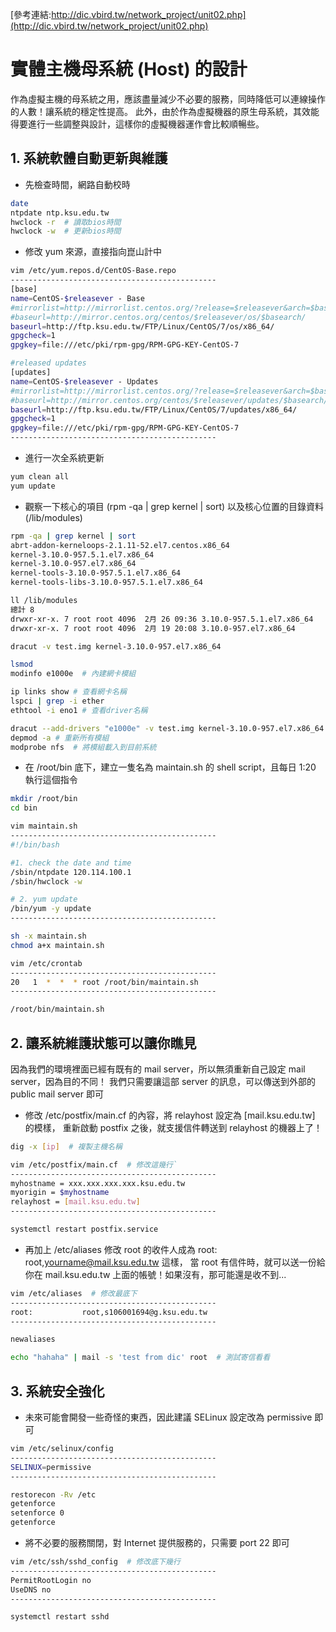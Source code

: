 [參考連結:http://dic.vbird.tw/network_project/unit02.php](http://dic.vbird.tw/network_project/unit02.php)
# 實體主機母系統 (Host) 的設計
作為虛擬主機的母系統之用，應該盡量減少不必要的服務，同時降低可以連線操作的人數！讓系統的穩定性提高。 此外，由於作為虛擬機器的原生母系統，其效能得要進行一些調整與設計，這樣你的虛擬機器運作會比較順暢些。
## 1. 系統軟體自動更新與維護
- 先檢查時間，網路自動校時
```bash
date
ntpdate ntp.ksu.edu.tw
hwclock -r  # 讀取bios時間
hwclock -w  # 更新bios時間
```
- 修改 yum 來源，直接指向崑山計中
```bash
vim /etc/yum.repos.d/CentOS-Base.repo
----------------------------------------------
[base]
name=CentOS-$releasever - Base
#mirrorlist=http://mirrorlist.centos.org/?release=$releasever&arch=$basearch&repo=os&infra=$infra
#baseurl=http://mirror.centos.org/centos/$releasever/os/$basearch/
baseurl=http://ftp.ksu.edu.tw/FTP/Linux/CentOS/7/os/x86_64/
gpgcheck=1
gpgkey=file:///etc/pki/rpm-gpg/RPM-GPG-KEY-CentOS-7

#released updates
[updates]
name=CentOS-$releasever - Updates
#mirrorlist=http://mirrorlist.centos.org/?release=$releasever&arch=$basearch&repo=updates&infra=$infra
#baseurl=http://mirror.centos.org/centos/$releasever/updates/$basearch/
baseurl=http://ftp.ksu.edu.tw/FTP/Linux/CentOS/7/updates/x86_64/
gpgcheck=1
gpgkey=file:///etc/pki/rpm-gpg/RPM-GPG-KEY-CentOS-7
----------------------------------------------
```
- 進行一次全系統更新
```bash
yum clean all
yum update
```
- 觀察一下核心的項目 (rpm -qa | grep kernel | sort) 以及核心位置的目錄資料 (/lib/modules)
```bash
rpm -qa | grep kernel | sort
abrt-addon-kerneloops-2.1.11-52.el7.centos.x86_64
kernel-3.10.0-957.5.1.el7.x86_64
kernel-3.10.0-957.el7.x86_64
kernel-tools-3.10.0-957.5.1.el7.x86_64
kernel-tools-libs-3.10.0-957.5.1.el7.x86_64

ll /lib/modules
總計 8
drwxr-xr-x. 7 root root 4096  2月 26 09:36 3.10.0-957.5.1.el7.x86_64
drwxr-xr-x. 7 root root 4096  2月 19 20:08 3.10.0-957.el7.x86_64

dracut -v test.img kernel-3.10.0-957.el7.x86_64
```
```bash
lsmod
modinfo e1000e  # 內建網卡模組

ip links show # 查看網卡名稱
lspci | grep -i ether
ethtool -i eno1 # 查看driver名稱

dracut --add-drivers "e1000e" -v test.img kernel-3.10.0-957.el7.x86_64 # 將新模組加入
depmod -a # 重新所有模組
modprobe nfs  # 將模組載入到目前系統
```
- 在 /root/bin 底下，建立一隻名為 maintain.sh 的 shell script，且每日 1:20 執行這個指令
```bash
mkdir /root/bin
cd bin
```
```bash
vim maintain.sh
----------------------------------------------
#!/bin/bash

#1. check the date and time
/sbin/ntpdate 120.114.100.1
/sbin/hwclock -w

# 2. yum update
/bin/yum -y update
----------------------------------------------

sh -x maintain.sh
chmod a+x maintain.sh

vim /etc/crontab
----------------------------------------------
20   1  *  *  * root /root/bin/maintain.sh
----------------------------------------------

/root/bin/maintain.sh
```

## 2. 讓系統維護狀態可以讓你瞧見
因為我們的環境裡面已經有既有的 mail server，所以無須重新自己設定 mail server，因為目的不同！ 我們只需要讓這部 server 的訊息，可以傳送到外部的 public mail server 即可
- 修改 /etc/postfix/main.cf 的內容，將 relayhost 設定為 [mail.ksu.edu.tw] 的模樣， 重新啟動 postfix 之後，就支援信件轉送到 relayhost 的機器上了！
```bash
dig -x [ip]  # 複製主機名稱

vim /etc/postfix/main.cf  # 修改這幾行`
----------------------------------------------
myhostname = xxx.xxx.xxx.xxx.ksu.edu.tw
myorigin = $myhostname
relayhost = [mail.ksu.edu.tw]
----------------------------------------------

systemctl restart postfix.service
```
- 再加上 /etc/aliases 修改 root 的收件人成為 root: root,yourname@mail.ksu.edu.tw 這樣， 當 root 有信件時，就可以送一份給你在 mail.ksu.edu.tw 上面的帳號！如果沒有，那可能還是收不到...
```bash
vim /etc/aliases  # 修改最底下
----------------------------------------------
root:           root,s106001694@g.ksu.edu.tw
----------------------------------------------

newaliases

echo "hahaha" | mail -s 'test from dic' root  # 測試寄信看看
```

## 3. 系統安全強化
- 未來可能會開發一些奇怪的東西，因此建議 SELinux 設定改為 permissive 即可
```bash
vim /etc/selinux/config
----------------------------------------------
SELINUX=permissive
----------------------------------------------

restorecon -Rv /etc
getenforce
setenforce 0
getenforce
```
- 將不必要的服務關閉，對 Internet 提供服務的，只需要 port 22 即可
```bash
vim /etc/ssh/sshd_config  # 修改底下幾行
----------------------------------------------
PermitRootLogin no
UseDNS no
----------------------------------------------

systemctl restart sshd
```
